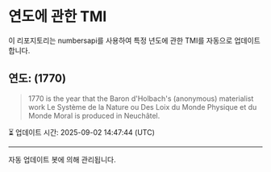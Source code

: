 
# 연도에 관한 TMI

이 리포지토리는 numbersapi를 사용하여 특정 년도에 관한 TMI를 자동으로 업데이트합니다.

## 연도: (1770)
> 1770 is the year that the Baron d'Holbach's (anonymous) materialist work Le Système de la Nature ou Des Loix du Monde Physique et du Monde Moral is produced in Neuchâtel.

⏳ 업데이트 시간: 2025-09-02 14:47:44 (UTC)

---
자동 업데이트 봇에 의해 관리됩니다.
